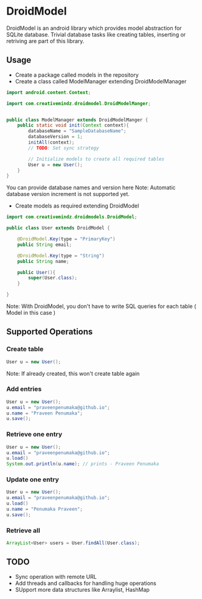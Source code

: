 DroidModel
==========

DroidModel is an android library which provides model abstraction for SQLite database.
Trivial database tasks like creating tables, inserting or retriving are part of this library.



Usage
-----

- Create a package called models in the repository
- Create a class called ModelManager extending DroidModelManager

```java
import android.content.Context;

import com.creativemindz.droidmodel.DroidModelManger;


public class ModelManager extends DroidModelManger {
    public static void init(Context context){
        databaseName = "SampleDatabaseName";
        databaseVersion = 1;
        initAll(context);
        // TODO: Set sync strategy

        // Initialize models to create all required tables
        User u = new User();
    }
}
```

You can provide database names and version here
Note: Automatic database version increment is not supported yet.

- Create models as required extending DroidModel

```java
import com.creativemindz.droidmodels.DroidModel;

public class User extends DroidModel {

    @DroidModel.Key(type = "PrimaryKey")
    public String email;

    @DroidModel.Key(type = "String")
    public String name;

    public User(){
        super(User.class);
    }

}

```

Note: With DroidModel, you don't have to write SQL queries for each table ( Model in this case )

Supported Operations
--------------------

### Create table

```java
User u = new User();
```

Note: If already created, this won't create table again

### Add entries
```java
User u = new User();
u.email = "praveenpenumaka@github.io";
u.name = "Praveen Penumaka";
u.save();
```

### Retrieve one entry
```java
User u = new User();
u.email = "praveenpenumaka@github.io";
u.load()
System.out.println(u.name); // prints - Praveen Penumaka
```

### Update one entry
```java
User u = new User();
u.email = "praveenpenumaka@github.io";
u.load()
u.name = "Penumaka Praveen";
u.save();
```

### Retrieve all
```java
ArrayList<User> users = User.findAll(User.class);
```


TODO
----

- Sync operation with remote URL
- Add threads and callbacks for handling huge operations
- SUpport more data structures like Arraylist, HashMap
